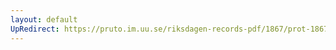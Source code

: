 ```yaml
---
layout: default
UpRedirect: https://pruto.im.uu.se/riksdagen-records-pdf/1867/prot-1867--fk--327/prot-1867--fk--327_038.pdf
---
```

